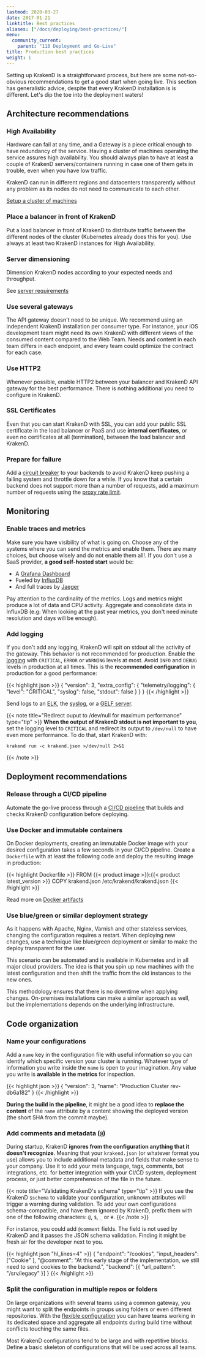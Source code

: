 ```yaml
---
lastmod: 2020-03-27
date: 2017-01-21
linktitle: Best practices
aliases: ["/docs/deploying/best-practices/"]
menu:
  community_current:
    parent: "110 Deployment and Go-Live"
title: Production best practices
weight: 1
---
```

Setting up KrakenD is a straightforward process, but here are some not-so-obvious recommendations to get a good start when going live. This section has generalistic advice, despite that every KrakenD installation is is different. Let's dip the toe into the deployment waters!

## Architecture recommendations
### High Availability
Hardware can fail at any time, and a Gateway is a piece critical enough to have redundancy of the service. Having a cluster of machines operating the service assures high availability. You should always plan to have at least a couple of KrakenD servers/containers running in case one of them gets in trouble, even when you have low traffic.

KrakenD can run in different regions and datacenters transparently without any problem as its nodes do not need to communicate to each other.

[Setup a cluster of machines](/docs/deploying/clustering/)

### Place a balancer in front of KrakenD
Put a load balancer in front of KrakenD to distribute traffic between the different nodes of the cluster (Kubernetes already does this for you). Use always at least two KrakenD instances for High Availability.

### Server dimensioning
Dimension KrakenD nodes according to your expected needs and throughput.

See [server requirements](/docs/deploying/server-dimensioning/)

### Use several gateways
The API gateway doesn't need to be unique. We recommend using an independent KrakenD installation per consumer type. For instance, your iOS development team might need its own KrakenD with different views of the consumed content compared to the Web Team. Needs and content in each team differs in each endpoint, and every team could optimize the contract for each case.

### Use HTTP2
Whenever possible, enable HTTP2 between your balancer and KrakenD API gateway for the best performance. There is nothing additional you need to configure in KrakenD.

### SSL Certificates
Even that you can start KrakenD with SSL, you can add your public SSL certificate in the load balancer or PaaS and use **internal certificates**, or even no certificates at all (termination), between the load balancer and KrakenD.

### Prepare for failure
Add a [circuit breaker](/docs/backends/circuit-breaker/) to your backends to avoid KrakenD keep pushing a failing system and throttle down for a while. If you know that a certain backend does not support more than a number of requests, add a maximum number of requests using the [proxy rate limit](/docs/backends/rate-limit/).

## Monitoring
### Enable traces and metrics
Make sure you have visibility of what is going on. Choose any of the systems where you can send the metrics and enable them. There are many choices, but choose wisely and do not enable them all!. If you don't use a SaaS provider, **a good self-hosted start** would be:

- A [Grafana Dashboard](/docs/telemetry/grafana/)
- Fueled by [InfluxDB](/docs/telemetry/influxdb/)
- And full traces by [Jaeger](/docs/telemetry/jaeger/)

Pay attention to the cardinality of the metrics. Logs and metrics might produce a lot of data and CPU activity. Aggregate and consolidate data in InfluxDB (e.g: When looking at the past year metrics, you don't need minute resolution and days will be enough).

### Add logging
If you don't add any logging, KrakenD will spit on stdout all the activity of the gateway. This behavior is not recommended for production. Enable the [logging](/docs/logging/) with `CRITICAL`, `ERROR` or `WARNING` levels at most. Avoid `INFO` and `DEBUG` levels in production at all times. This is the **recommended configuration** in production for a good performance:

{{< highlight json >}}
{
  "version": 3,
  "extra_config": {
    "telemetry/logging": {
      "level": "CRITICAL",
      "syslog": false,
      "stdout": false
    }
  }
}
{{< /highlight >}}


Send logs to an [ELK](/docs/logging/logstash/), the [syslog](/docs/logging/#write-to-syslog-or-stdout), or a [GELF server](/docs/logging/graylog-gelf/).

{{< note title="Redirect ouput to /dev/null for maximum performance" type="tip" >}}
**When the output of KrakenD stdout is not important to you**, set the logging level to `CRITICAL` and redirect its output to `/dev/null` to have even more performance. To do that, start KrakenD with:

    krakend run -c krakend.json >/dev/null 2>&1
{{< /note >}}


## Deployment recommendations

### Release through a CI/CD pipeline
Automate the go-live process through a [CI/CD pipeline](/docs/deploying/ci-cd/) that builds and checks KrakenD configuration before deploying.

### Use Docker and immutable containers
On Docker deployments, creating an immutable Docker image with your desired configuration takes a few seconds in your CI/CD pipeline. Create a `Dockerfile` with at least the following code and deploy the resulting image in production:

{{< highlight Dockerfile >}}
FROM {{< product image >}}:{{< product latest_version >}}
COPY krakend.json /etc/krakend/krakend.json
{{< /highlight >}}

Read more on [Docker artifacts](/docs/deploying/docker/)

### Use blue/green or similar deployment strategy
As it happens with Apache, Nginx, Varnish and other stateless services, changing the configuration requires a restart. When deploying new changes, use a technique like blue/green deployment or similar to make the deploy transparent for the user.

This scenario can be automated and is available in Kubernetes and in all major cloud providers. The idea is that you spin up new machines with the latest configuration and then shift the traffic from the old instances to the new ones.

This methodology ensures that there is no downtime when applying changes. On-premises installations can make a similar approach as well, but the implementations depends on the underlying infrastructure.

## Code organization
### Name your configurations
Add a `name` key in the configuration file with useful information so you can identify which specific version your cluster is running. Whatever type of information you write inside the `name` is open to your imagination. Any value you write is **available in the metrics** for inspection.

{{< highlight json >}}
{
    "version": 3,
    "name": "Production Cluster rev-db6a182"
}
{{< /highlight >}}


**During the build in the pipeline**, it might be a good idea to **replace the content** of the `name` attribute by a content showing the deployed version (the short SHA from the commit maybe).

### Add comments and metadata  (`@`)
During startup, KrakenD **ignores from the configuration anything that it doesn't recognize**. Meaning that your `krakend.json` (or whatever format you use) allows you to include additional metadata and fields that make sense to your company. Use it to add your meta language, tags, comments, bot integrations, etc. for better integration with your CI/CD system, deployment process, or just better comprehension of the file in the future.

{{< note title="Validating KrakenD's schema" type="tip" >}}
If you use the KrakenD `$schema` to validate your configuration, unknown attributes will trigger a warning during validation. To add your own configurations schema-compatible, and have them ignored by KrakenD, prefix them with one of the following characters: `@`, `$`, `_` or `#`.
{{< /note >}}

For instance, you could add `@comment` fields. The field is not used by KrakenD and it passes the JSON schema validation. Finding it might be fresh air for the developer next to you.


{{< highlight json "hl_lines=4" >}}
{
    "endpoint": "/cookies",
    "input_headers": ["Cookie" ],
    "@comment": "At this early stage of the implementation, we still need to send cookies to the backend.",
    "backend": [{
        "url_pattern": "/srv/legacy"
    }]
}
{{< /highlight >}}

### Split the configuration in multiple repos or folders
On large organizations with several teams using a common gateway, you might want to split the endpoints in groups using folders or even different repositories. With the [flexible configuration](/docs/configuration/flexible-config/) you can have teams working in its dedicated space and aggregate all endpoints during build time without conflicts touching the same files.

Most KrakenD configurations tend to be large and with repetitive blocks. Define a basic skeleton of configurations that will be used across all teams.
